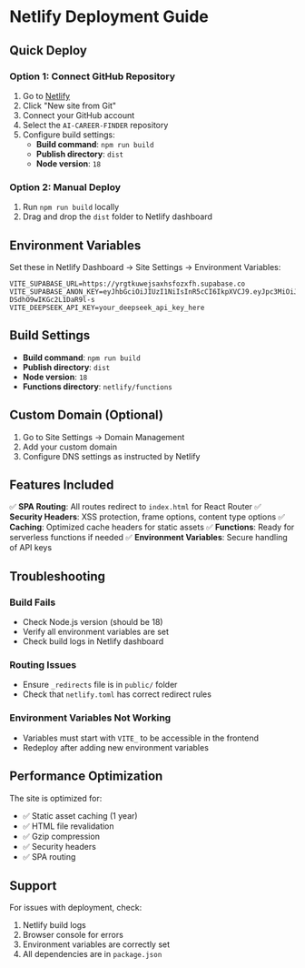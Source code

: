 # Netlify Deployment Guide

## Quick Deploy

### Option 1: Connect GitHub Repository
1. Go to [Netlify](https://netlify.com)
2. Click "New site from Git"
3. Connect your GitHub account
4. Select the `AI-CAREER-FINDER` repository
5. Configure build settings:
   - **Build command**: `npm run build`
   - **Publish directory**: `dist`
   - **Node version**: `18`

### Option 2: Manual Deploy
1. Run `npm run build` locally
2. Drag and drop the `dist` folder to Netlify dashboard

## Environment Variables

Set these in Netlify Dashboard → Site Settings → Environment Variables:

```
VITE_SUPABASE_URL=https://yrgtkuwejsaxhsfozxfh.supabase.co
VITE_SUPABASE_ANON_KEY=eyJhbGciOiJIUzI1NiIsInR5cCI6IkpXVCJ9.eyJpc3MiOiJzdXBhYmFzZSIsInJlZiI6InlyZ3RrdXdlanNheGhzZm96eGZoIiwicm9sZSI6ImFub24iLCJpYXQiOjE3NTYzMzEyMzUsImV4cCI6MjA3MTkwNzIzNX0.bQEGRE4OU5_cBJd5DNtdZ-DSdhO9wIKGc2L1DaR9l-s
VITE_DEEPSEEK_API_KEY=your_deepseek_api_key_here
```

## Build Settings

- **Build command**: `npm run build`
- **Publish directory**: `dist`
- **Node version**: `18`
- **Functions directory**: `netlify/functions`

## Custom Domain (Optional)

1. Go to Site Settings → Domain Management
2. Add your custom domain
3. Configure DNS settings as instructed by Netlify

## Features Included

✅ **SPA Routing**: All routes redirect to `index.html` for React Router
✅ **Security Headers**: XSS protection, frame options, content type options
✅ **Caching**: Optimized cache headers for static assets
✅ **Functions**: Ready for serverless functions if needed
✅ **Environment Variables**: Secure handling of API keys

## Troubleshooting

### Build Fails
- Check Node.js version (should be 18)
- Verify all environment variables are set
- Check build logs in Netlify dashboard

### Routing Issues
- Ensure `_redirects` file is in `public/` folder
- Check that `netlify.toml` has correct redirect rules

### Environment Variables Not Working
- Variables must start with `VITE_` to be accessible in the frontend
- Redeploy after adding new environment variables

## Performance Optimization

The site is optimized for:
- ✅ Static asset caching (1 year)
- ✅ HTML file revalidation
- ✅ Gzip compression
- ✅ Security headers
- ✅ SPA routing

## Support

For issues with deployment, check:
1. Netlify build logs
2. Browser console for errors
3. Environment variables are correctly set
4. All dependencies are in `package.json`
